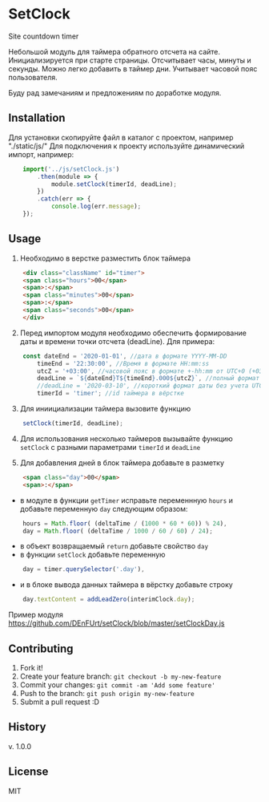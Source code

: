 # SetClock
Site сountdown timer

Небольшой модуль для таймера обратного отсчета на сайте.
Инициализируется при старте страницы. Отсчитывает часы, минуты и секунды.
Можно легко добавить в таймер дни.
Учитывает часовой пояс пользователя.

Буду рад замечаниям и предложениям по доработке модуля.

## Installation

Для установки скопируйте файл в каталог с проектом, например "./static/js/"
Для подключения к проекту используйте динамический импорт, например:

```js
    import('../js/setClock.js')
        .then(module => {
            module.setClock(timerId, deadLine);
        })
        .catch(err => {
            console.log(err.message);
    });
```

## Usage

1. Необходимо в верстке разместить блок таймера
```html
    <div class="className" id="timer">
	<span class="hours">00</span>
	<span>:</span>
	<span class="minutes">00</span>
	<span>:</span>
	<span class="seconds">00</span>
    </div>
```

2. Перед импортом модуля необходимо обеспечить формирование даты и времени точки отсчета (deadLine).
Для примера:
```js
    const dateEnd = '2020-01-01', //дата в формате YYYY-MM-DD
        timeEnd = '22:30:00', //Время в формате HH:mm:ss
        utcZ = '+03:00', //часовой пояс в формате +-hh:mm от UTC+0 (+03:00 время Московское)
        deadLine = `${dateEnd}T${timeEnd}.000${utcZ}`, //полный формат даты YYYY-MM-DDTHH:mm:ss.sss
        //deadLine = '2020-03-10', //короткий формат даты без учета UTC
        timerId = 'timer'; //id таймера в вёрстке
```
3. Для иниициализации таймера вызовите функцию 
```js
    setClock(timerId, deadLine);
```
4. Для использования несколько таймеров вызывайте функцию `setClock` с разными параметрами
`timerId` и `deadLine`

5. Для добавления дней в блок таймера добавьте в разметку 
```html
    <span class="day">00</span>
    <span>:</span>
```
 - в модуле в функции `getTimer` исправьте переменнную `hours` и добавьте переменную `day` 
следующим образом:
```js
    hours = Math.floor( (deltaTime / (1000 * 60 * 60)) % 24),
    day = Math.floor( (deltaTime / 1000 / 60 / 60) / 24);
```
 - в объект возвращаемый `return` добавьте свойство `day`
 - в функции `setClock` добавьте переменную
```js
    day = timer.querySelector('.day'),
```
 - и в блоке вывода данных таймера в вёрстку добавьте строку
```js
    day.textContent = addLeadZero(interimClock.day);
``` 
Пример модуля https://github.com/DEnFUrt/setClock/blob/master/setClockDay.js 

## Contributing

1. Fork it!
2. Create your feature branch: `git checkout -b my-new-feature`
3. Commit your changes: `git commit -am 'Add some feature'`
4. Push to the branch: `git push origin my-new-feature`
5. Submit a pull request :D

## History

v. 1.0.0

## License

MIT
